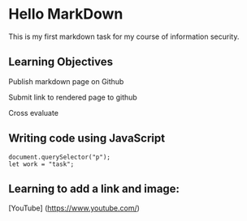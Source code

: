 # Hello MarkDown

This is my first markdown task for my course of information security.

## Learning Objectives
Publish markdown page on Github

Submit link to rendered page to github

Cross evaluate

## Writing code using JavaScript

    document.querySelector("p");
    let work = "task";
## Learning to add a link and image:

[YouTube] (https://www.youtube.com/)

